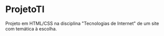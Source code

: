 # ProjetoTI
Projeto em HTML/CSS na disciplina  "Tecnologias de Internet" de um site com temática à escolha.
